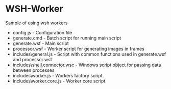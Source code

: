 # WSH-Worker
Sample of using wsh workers

- config.js                     - Configuration file
- generate.cmd			            - Batch script for running main script
- generate.wsf			            - Main script
- processor.wsf			            - Worker script for generating images in frames
- includes\general.js		        - Script with common functions used in generate.wsf and processor.wsf
- includes\shell.connector.wsc  - Windows script object for passing data between processes
- includes\worker.js		        - Workers factory script.
- includes\worker.core.js		    - Worker core script.
